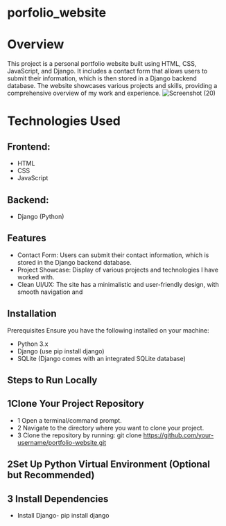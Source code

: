 # porfolio_website
# Overview
This project is a personal portfolio website built using HTML, CSS, JavaScript, and Django. It includes a contact form that allows users to submit their information, which is then stored in a Django backend database. The website showcases various projects and skills, providing a comprehensive overview of my work and experience.
![Screenshot (20)](https://github.com/user-attachments/assets/fd6c505a-6f82-4219-a11c-a6abe23e8e89)

# Technologies Used
## Frontend:

- HTML
- CSS
- JavaScript
## Backend:
- Django (Python)

## Features
- Contact Form: Users can submit their contact information, which is stored in the Django backend database.
- Project Showcase: Display of various projects and technologies I have worked with.
- Clean UI/UX: The site has a minimalistic and user-friendly design, with smooth navigation and

## Installation
Prerequisites
Ensure you have the following installed on your machine:
- Python 3.x
- Django (use pip install django)
- SQLite (Django comes with an integrated SQLite database)
## Steps to Run Locally
## 1Clone Your Project Repository
- 1 Open a terminal/command prompt.
- 2 Navigate to the directory where you want to clone your project.
- 3 Clone the repository by running:
  git clone https://github.com/your-username/portfolio-website.git
##  2Set Up Python Virtual Environment (Optional but Recommended)

## 3 Install Dependencies
- Install Django-  pip install django

